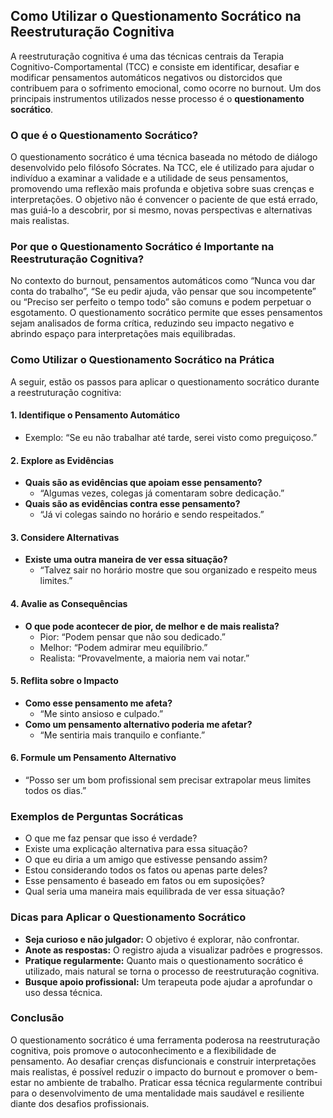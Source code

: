 
## Como Utilizar o Questionamento Socrático na Reestruturação Cognitiva

A reestruturação cognitiva é uma das técnicas centrais da Terapia Cognitivo-Comportamental (TCC) e consiste em identificar, desafiar e modificar pensamentos automáticos negativos ou distorcidos que contribuem para o sofrimento emocional, como ocorre no burnout. Um dos principais instrumentos utilizados nesse processo é o **questionamento socrático**.

### O que é o Questionamento Socrático?

O questionamento socrático é uma técnica baseada no método de diálogo desenvolvido pelo filósofo Sócrates. Na TCC, ele é utilizado para ajudar o indivíduo a examinar a validade e a utilidade de seus pensamentos, promovendo uma reflexão mais profunda e objetiva sobre suas crenças e interpretações. O objetivo não é convencer o paciente de que está errado, mas guiá-lo a descobrir, por si mesmo, novas perspectivas e alternativas mais realistas.

### Por que o Questionamento Socrático é Importante na Reestruturação Cognitiva?

No contexto do burnout, pensamentos automáticos como “Nunca vou dar conta do trabalho”, “Se eu pedir ajuda, vão pensar que sou incompetente” ou “Preciso ser perfeito o tempo todo” são comuns e podem perpetuar o esgotamento. O questionamento socrático permite que esses pensamentos sejam analisados de forma crítica, reduzindo seu impacto negativo e abrindo espaço para interpretações mais equilibradas.

### Como Utilizar o Questionamento Socrático na Prática

A seguir, estão os passos para aplicar o questionamento socrático durante a reestruturação cognitiva:

#### 1. **Identifique o Pensamento Automático**
   - Exemplo: “Se eu não trabalhar até tarde, serei visto como preguiçoso.”

#### 2. **Explore as Evidências**
   - **Quais são as evidências que apoiam esse pensamento?**
     - “Algumas vezes, colegas já comentaram sobre dedicação.”
   - **Quais são as evidências contra esse pensamento?**
     - “Já vi colegas saindo no horário e sendo respeitados.”

#### 3. **Considere Alternativas**
   - **Existe uma outra maneira de ver essa situação?**
     - “Talvez sair no horário mostre que sou organizado e respeito meus limites.”

#### 4. **Avalie as Consequências**
   - **O que pode acontecer de pior, de melhor e de mais realista?**
     - Pior: “Podem pensar que não sou dedicado.”
     - Melhor: “Podem admirar meu equilíbrio.”
     - Realista: “Provavelmente, a maioria nem vai notar.”

#### 5. **Reflita sobre o Impacto**
   - **Como esse pensamento me afeta?**
     - “Me sinto ansioso e culpado.”
   - **Como um pensamento alternativo poderia me afetar?**
     - “Me sentiria mais tranquilo e confiante.”

#### 6. **Formule um Pensamento Alternativo**
   - “Posso ser um bom profissional sem precisar extrapolar meus limites todos os dias.”

### Exemplos de Perguntas Socráticas

- O que me faz pensar que isso é verdade?
- Existe uma explicação alternativa para essa situação?
- O que eu diria a um amigo que estivesse pensando assim?
- Estou considerando todos os fatos ou apenas parte deles?
- Esse pensamento é baseado em fatos ou em suposições?
- Qual seria uma maneira mais equilibrada de ver essa situação?

### Dicas para Aplicar o Questionamento Socrático

- **Seja curioso e não julgador:** O objetivo é explorar, não confrontar.
- **Anote as respostas:** O registro ajuda a visualizar padrões e progressos.
- **Pratique regularmente:** Quanto mais o questionamento socrático é utilizado, mais natural se torna o processo de reestruturação cognitiva.
- **Busque apoio profissional:** Um terapeuta pode ajudar a aprofundar o uso dessa técnica.

### Conclusão

O questionamento socrático é uma ferramenta poderosa na reestruturação cognitiva, pois promove o autoconhecimento e a flexibilidade de pensamento. Ao desafiar crenças disfuncionais e construir interpretações mais realistas, é possível reduzir o impacto do burnout e promover o bem-estar no ambiente de trabalho. Praticar essa técnica regularmente contribui para o desenvolvimento de uma mentalidade mais saudável e resiliente diante dos desafios profissionais.
```
